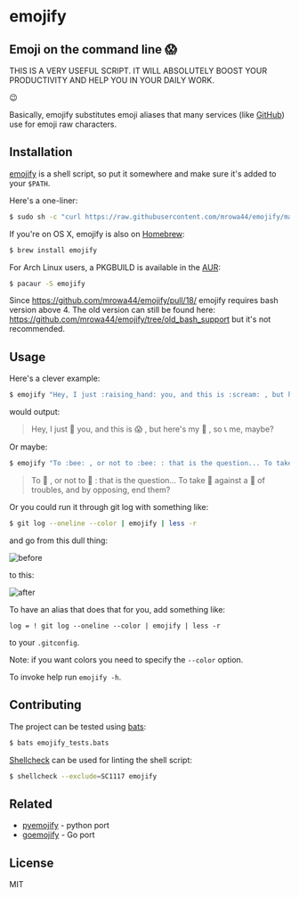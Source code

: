 emojify
=======
Emoji on the command line :scream:
----------------------------------

THIS IS A VERY USEFUL SCRIPT. IT WILL ABSOLUTELY BOOST YOUR PRODUCTIVITY AND
HELP YOU IN YOUR DAILY WORK.

:wink:

Basically, emojify substitutes emoji aliases that many services
(like [GitHub](https://github.com/)) use for emoji raw characters.


Installation
------------

[emojify](emojify) is a shell script, so put it somewhere and make sure it's
added to your `$PATH`.

Here's a one-liner:
```sh
$ sudo sh -c "curl https://raw.githubusercontent.com/mrowa44/emojify/master/emojify -o /usr/local/bin/emojify && chmod +x /usr/local/bin/emojify"
```
If you're on OS X, emojify is also on [Homebrew](http://brew.sh/):
```sh
$ brew install emojify
```
For Arch Linux users, a PKGBUILD is available in the [AUR](https://aur.archlinux.org/packages/emojify/):
```sh
$ pacaur -S emojify
```

Since https://github.com/mrowa44/emojify/pull/18/ emojify requires bash version above 4. The old version can still be
found here: https://github.com/mrowa44/emojify/tree/old_bash_support but it's
not recommended.

Usage
-----

Here's a clever example:
```sh
$ emojify "Hey, I just :raising_hand: you, and this is :scream: , but here's my :calling: , so :telephone_receiver: me, maybe?"
```
would output:
> Hey, I just :raising_hand: you, and this is :scream: , but here's my
> :calling: , so :telephone_receiver: me, maybe?


Or maybe:
```sh
$ emojify "To :bee: , or not to :bee: : that is the question... To take :muscle: against a :ocean: of troubles, and by opposing, end them?"
```
> To :bee: , or not to :bee: : that is the question... To take :muscle: against
> a :ocean: of troubles, and by opposing, end them?

Or you could run it through git log with something like:
```sh
$ git log --oneline --color | emojify | less -r
```
and go from this dull thing:

![before](img/before.png)

to this:

![after](img/after.png)

To have an alias that does that for you, add something like:
```
log = ! git log --oneline --color | emojify | less -r
```
to your `.gitconfig`.

Note: if you want colors you need to specify the `--color` option.

To invoke help run `emojify -h`.

Contributing
------------

The project can be tested using [bats](https://github.com/sstephenson/bats#installing-bats-from-source):
```bash
$ bats emojify_tests.bats
```

[Shellcheck](https://www.shellcheck.net/) can be used for linting the shell script:
```bash
$ shellcheck --exclude=SC1117 emojify
```

Related
-------

* [pyemojify](https://github.com/lord63/pyemojify) - python port
* [goemojify](https://github.com/kkh913/goemojify) - Go port


License
-------
MIT
